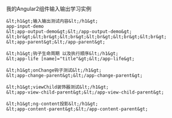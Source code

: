 我的Angular2组件输入输出学习实例


	&lt;h1&gt;输入输出测试内容&lt;/h1&gt;
	app-input-demo
	&lt;app-output-demo&gt;&lt;/app-output-demo&gt;
	&lt;br&gt;&lt;br&gt;&lt;br&gt;&lt;br&gt;&lt;br&gt;&lt;br&gt;
	&lt;app-parent&gt;&lt;/app-parent&gt;

	&lt;h1&gt;钩子生命周期 以及执行顺序&lt;/h1&gt;
	&lt;app-life [name]="title"&gt;&lt;/app-life&gt;

	&lt;h1&gt;onChange钩子测试&lt;/h1&gt;
	&lt;app-change-parent&gt;&lt;/app-change-parent&gt;

	&lt;h1&gt;viewChild装饰器测试&lt;/h1&gt;
	&lt;app-view-child-parent&gt;&lt;/app-view-child-parent&gt;

	&lt;h1&gt;ng-content投影&lt;/h1&gt;
	&lt;app-content-parent&gt;&lt;/app-content-parent&gt;

